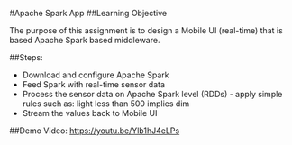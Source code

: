 #Apache Spark App
##Learning Objective

The purpose of this assignment is to design a Mobile UI (real-time) that is based Apache Spark based middleware. 

##Steps:

* Download and configure Apache Spark
* Feed Spark with real-time sensor data
* Process the sensor data on Apache Spark level (RDDs) - apply simple rules such as: light less than 500 implies dim
* Stream the values back to Mobile UI

##Demo Video:
https://youtu.be/Ylb1hJ4eLPs
